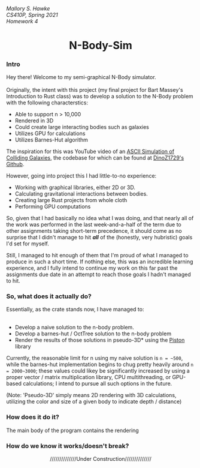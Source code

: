 <h6>
Mallory S. Hawke</br>
CS410P, Spring 2021</br>
Homework 4
</h6>
<div align = "center">
<h1>N-Body-Sim</h1>
</div>

<H3>Intro</H3>
Hey there! Welcome to my semi-graphical N-Body simulator. 
</br></br>
Originally, the intent with this project (my final project for Bart Massey's Introduction to Rust class) was to develop a solution to the N-Body problem with the following characterstics:

* Able to support n > 10,000
* Rendered in 3D
* Could create large interacting bodies such as galaxies
* Utilizes GPU for calculations
* Utilizes Barnes-Hut algorithm

The inspiration for this was YouTube video of an <a href="https://www.youtube.com/watch?v=x62gOfZ9hCw">ASCII Simulation of Colliding Galaxies</a>, the codebase for which can be found at <a href="https://github.com/DinoZ1729/Galaxy">DinoZ1729's Github</a>.

However, going into project this I had little-to-no experience:
* Working with graphical libraries, either 2D or 3D.
* Calculating gravitational interactions between bodies.
* Creating large Rust projects from whole cloth
* Performing GPU computations

So, given that I had basically no idea what I was doing, and that nearly all of the work was performed in the last week-and-a-half of the term due to other assignments taking short-term precedence, it should come as no surprise that I didn't manage to hit ***all*** of the (honestly, very hubristic) goals I'd set for myself. 

Still, I managed to hit enough of them that I'm proud of what I managed to produce in such a short time. If nothing else, this was an incredible learning experience, and I fully intend to continue my work on this far past the assignments due date in an attempt to reach those goals I hadn't managed to hit.

<h3>So, what does it actually do?</h3>
Essentially, as the crate stands now, I have managed to:</br></br>

* Develop a naive solution to the n-body problem.
* Develop a barnes-hut / OctTree solution to the n-body problem
* Render the results of those solutions in pseudo-3D* using the <a href="https://www.piston.rs/">Piston</a> library


Currently, the reasonable limit for n using my naive solution is `n = ~500`, while the barnes-hut implementation begins to chug pretty heavily around `n = 2000~3000`; these values could likey be significantly increased by using a proper vector / matrix multiplication library, CPU multithreading, or GPU-based calculations; I intend to pursue all such options in the future.

(Note: 'Pseudo-3D' simply means 2D rendering with 3D calculations, utilizing the color and size of a given body to indicate depth / distance)

<h3>How does it do it?</h3>

The main body of the program contains the rendering

<h3>How do we know it works/doesn't break?</h3>

<div align = "center">//////////////Under Construction//////////////</div>